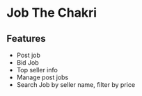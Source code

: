 # Job The Chakri

## Features
 - Post job
 - Bid Job
 - Top seller info
 - Manage post jobs
 - Search Job by seller name, filter by price